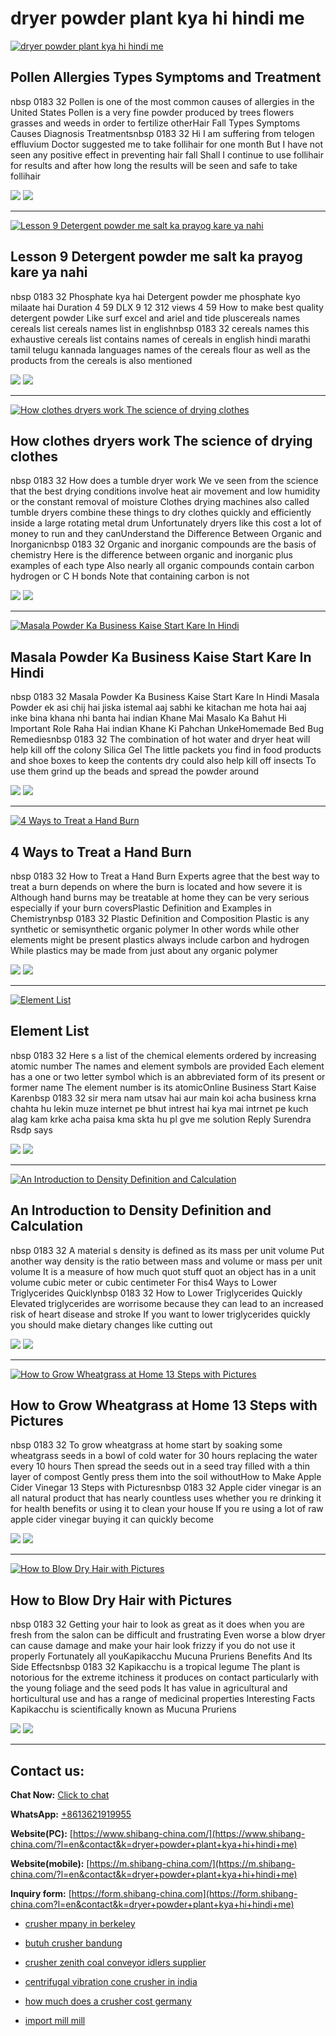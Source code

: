 # dryer powder plant kya hi hindi me

<a href="https://swt.shibang-china.com/?l=en&img&k=dryer+powder+plant+kya+hi+hindi+me" target="_blank">![dryer powder plant kya hi hindi me](http://static.shibang-china.com/all-800x300/456.jpg)</a>

## Pollen Allergies Types Symptoms and Treatment
nbsp 0183 32 Pollen is one of the most common causes of allergies in the United States Pollen is a very fine powder produced by trees flowers grasses and weeds in order to fertilize otherHair Fall Types Symptoms Causes Diagnosis Treatmentsnbsp 0183 32 Hi I am suffering from telogen effluvium Doctor suggested me to take follihair for one month But I have not seen any positive effect in preventing hair fall Shall I continue to use follihair for results and after how long the results will be seen and safe to take follihair


<a href="https://whatsapp.shibangsoft.com/WhatsApp.php" target="_blank" title="WhatsApp">![](http://static.shibang-china.com/icon/whatsapp.png)</a> <a href="https://swt.shibang-china.com/?l=en&icon&k=dryer+powder+plant+kya+hi+hindi+me" target="_blank">![](http://static.shibang-china.com/icon/chat-en.png)</a>

---

<a href="https://swt.shibang-china.com/?l=en&img&k=dryer+powder+plant+kya+hi+hindi+me" target="_blank">![Lesson 9 Detergent powder me salt ka prayog kare ya nahi](http://static.shibang-china.com/all-800x300/539.jpg)</a>

## Lesson 9 Detergent powder me salt ka prayog kare ya nahi
nbsp 0183 32 Phosphate kya hai Detergent powder me phosphate kyo milaate hai Duration 4 59 DLX 9 12 312 views 4 59 How to make best quality detergent powder Like surf excel and ariel and tide pluscereals names cereals list cereals names list in englishnbsp 0183 32 cereals names this exhaustive cereals list contains names of cereals in english hindi marathi tamil telugu kannada languages names of the cereals flour as well as the products from the cereals is also mentioned


<a href="https://whatsapp.shibangsoft.com/WhatsApp.php" target="_blank" title="WhatsApp">![](http://static.shibang-china.com/icon/whatsapp.png)</a> <a href="https://swt.shibang-china.com/?l=en&icon&k=dryer+powder+plant+kya+hi+hindi+me" target="_blank">![](http://static.shibang-china.com/icon/chat-en.png)</a>

---

<a href="https://swt.shibang-china.com/?l=en&img&k=dryer+powder+plant+kya+hi+hindi+me" target="_blank">![How clothes dryers work The science of drying clothes](http://static.shibang-china.com/all-800x300/646.jpg)</a>

## How clothes dryers work The science of drying clothes
nbsp 0183 32 How does a tumble dryer work We ve seen from the science that the best drying conditions involve heat air movement and low humidity or the constant removal of moisture Clothes drying machines also called tumble dryers combine these things to dry clothes quickly and efficiently inside a large rotating metal drum Unfortunately dryers like this cost a lot of money to run and they canUnderstand the Difference Between Organic and Inorganicnbsp 0183 32 Organic and inorganic compounds are the basis of chemistry Here is the difference between organic and inorganic plus examples of each type Also nearly all organic compounds contain carbon hydrogen or C H bonds Note that containing carbon is not


<a href="https://whatsapp.shibangsoft.com/WhatsApp.php" target="_blank" title="WhatsApp">![](http://static.shibang-china.com/icon/whatsapp.png)</a> <a href="https://swt.shibang-china.com/?l=en&icon&k=dryer+powder+plant+kya+hi+hindi+me" target="_blank">![](http://static.shibang-china.com/icon/chat-en.png)</a>

---

<a href="https://swt.shibang-china.com/?l=en&img&k=dryer+powder+plant+kya+hi+hindi+me" target="_blank">![Masala Powder Ka Business Kaise Start Kare In Hindi](http://static.shibang-china.com/all-800x300/319.jpg)</a>

## Masala Powder Ka Business Kaise Start Kare In Hindi
nbsp 0183 32 Masala Powder Ka Business Kaise Start Kare In Hindi Masala Powder ek asi chij hai jiska istemal aaj sabhi ke kitachan me hota hai aaj inke bina khana nhi banta hai indian Khane Mai Masalo Ka Bahut Hi Important Role Raha Hai indian Khane Ki Pahchan UnkeHomemade Bed Bug Remediesnbsp 0183 32 The combination of hot water and dryer heat will help kill off the colony Silica Gel The little packets you find in food products and shoe boxes to keep the contents dry could also help kill off insects To use them grind up the beads and spread the powder around


<a href="https://whatsapp.shibangsoft.com/WhatsApp.php" target="_blank" title="WhatsApp">![](http://static.shibang-china.com/icon/whatsapp.png)</a> <a href="https://swt.shibang-china.com/?l=en&icon&k=dryer+powder+plant+kya+hi+hindi+me" target="_blank">![](http://static.shibang-china.com/icon/chat-en.png)</a>

---

<a href="https://swt.shibang-china.com/?l=en&img&k=dryer+powder+plant+kya+hi+hindi+me" target="_blank">![4 Ways to Treat a Hand Burn](http://static.shibang-china.com/all-800x300/1343.jpg)</a>

## 4 Ways to Treat a Hand Burn
nbsp 0183 32 How to Treat a Hand Burn Experts agree that the best way to treat a burn depends on where the burn is located and how severe it is Although hand burns may be treatable at home they can be very serious especially if your burn coversPlastic Definition and Examples in Chemistrynbsp 0183 32 Plastic Definition and Composition Plastic is any synthetic or semisynthetic organic polymer In other words while other elements might be present plastics always include carbon and hydrogen While plastics may be made from just about any organic polymer


<a href="https://whatsapp.shibangsoft.com/WhatsApp.php" target="_blank" title="WhatsApp">![](http://static.shibang-china.com/icon/whatsapp.png)</a> <a href="https://swt.shibang-china.com/?l=en&icon&k=dryer+powder+plant+kya+hi+hindi+me" target="_blank">![](http://static.shibang-china.com/icon/chat-en.png)</a>

---

<a href="https://swt.shibang-china.com/?l=en&img&k=dryer+powder+plant+kya+hi+hindi+me" target="_blank">![Element List](http://static.shibang-china.com/all-800x300/624.jpg)</a>

## Element List
nbsp 0183 32 Here s a list of the chemical elements ordered by increasing atomic number The names and element symbols are provided Each element has a one or two letter symbol which is an abbreviated form of its present or former name The element number is its atomicOnline Business Start Kaise Karenbsp 0183 32 sir mera nam utsav hai aur main koi acha business krna chahta hu lekin muze internet pe bhut intrest hai kya mai intrnet pe kuch alag kam krke acha paisa kma skta hu pl gve me solution Reply Surendra Rsdp says


<a href="https://whatsapp.shibangsoft.com/WhatsApp.php" target="_blank" title="WhatsApp">![](http://static.shibang-china.com/icon/whatsapp.png)</a> <a href="https://swt.shibang-china.com/?l=en&icon&k=dryer+powder+plant+kya+hi+hindi+me" target="_blank">![](http://static.shibang-china.com/icon/chat-en.png)</a>

---

<a href="https://swt.shibang-china.com/?l=en&img&k=dryer+powder+plant+kya+hi+hindi+me" target="_blank">![An Introduction to Density Definition and Calculation](http://static.shibang-china.com/all-800x300/684.jpg)</a>

## An Introduction to Density Definition and Calculation
nbsp 0183 32 A material s density is defined as its mass per unit volume Put another way density is the ratio between mass and volume or mass per unit volume It is a measure of how much quot stuff quot an object has in a unit volume cubic meter or cubic centimeter For this4 Ways to Lower Triglycerides Quicklynbsp 0183 32 How to Lower Triglycerides Quickly Elevated triglycerides are worrisome because they can lead to an increased risk of heart disease and stroke If you want to lower triglycerides quickly you should make dietary changes like cutting out


<a href="https://whatsapp.shibangsoft.com/WhatsApp.php" target="_blank" title="WhatsApp">![](http://static.shibang-china.com/icon/whatsapp.png)</a> <a href="https://swt.shibang-china.com/?l=en&icon&k=dryer+powder+plant+kya+hi+hindi+me" target="_blank">![](http://static.shibang-china.com/icon/chat-en.png)</a>

---

<a href="https://swt.shibang-china.com/?l=en&img&k=dryer+powder+plant+kya+hi+hindi+me" target="_blank">![How to Grow Wheatgrass at Home 13 Steps with Pictures](http://static.shibang-china.com/all-800x300/1001.jpg)</a>

## How to Grow Wheatgrass at Home 13 Steps with Pictures
nbsp 0183 32 To grow wheatgrass at home start by soaking some wheatgrass seeds in a bowl of cold water for 30 hours replacing the water every 10 hours Then spread the seeds out in a seed tray filled with a thin layer of compost Gently press them into the soil withoutHow to Make Apple Cider Vinegar 13 Steps with Picturesnbsp 0183 32 Apple cider vinegar is an all natural product that has nearly countless uses whether you re drinking it for health benefits or using it to clean your house If you re using a lot of raw apple cider vinegar buying it can quickly become


<a href="https://whatsapp.shibangsoft.com/WhatsApp.php" target="_blank" title="WhatsApp">![](http://static.shibang-china.com/icon/whatsapp.png)</a> <a href="https://swt.shibang-china.com/?l=en&icon&k=dryer+powder+plant+kya+hi+hindi+me" target="_blank">![](http://static.shibang-china.com/icon/chat-en.png)</a>

---

<a href="https://swt.shibang-china.com/?l=en&img&k=dryer+powder+plant+kya+hi+hindi+me" target="_blank">![How to Blow Dry Hair with Pictures](http://static.shibang-china.com/all-800x300/749.jpg)</a>

## How to Blow Dry Hair with Pictures
nbsp 0183 32 Getting your hair to look as great as it does when you are fresh from the salon can be difficult and frustrating Even worse a blow dryer can cause damage and make your hair look frizzy if you do not use it properly Fortunately all youKapikacchu Mucuna Pruriens Benefits And Its Side Effectsnbsp 0183 32 Kapikacchu is a tropical legume The plant is notorious for the extreme itchiness it produces on contact particularly with the young foliage and the seed pods It has value in agricultural and horticultural use and has a range of medicinal properties Interesting Facts Kapikacchu is scientifically known as Mucuna Pruriens


<a href="https://whatsapp.shibangsoft.com/WhatsApp.php" target="_blank" title="WhatsApp">![](http://static.shibang-china.com/icon/whatsapp.png)</a> <a href="https://swt.shibang-china.com/?l=en&icon&k=dryer+powder+plant+kya+hi+hindi+me" target="_blank">![](http://static.shibang-china.com/icon/chat-en.png)</a>

---
## Contact us:

**Chat Now:** [Click to chat](https://swt.shibang-china.com?l=en&contact&k=dryer+powder+plant+kya+hi+hindi+me)

**WhatsApp:**  [+8613621919955](https://whatsapp.shibangsoft.com/WhatsApp.php)

**Website(PC):** [https://www.shibang-china.com/](https://www.shibang-china.com/?l=en&contact&k=dryer+powder+plant+kya+hi+hindi+me)

**Website(mobile):** [https://m.shibang-china.com/](https://m.shibang-china.com/?l=en&contact&k=dryer+powder+plant+kya+hi+hindi+me)

**Inquiry form:** [https://form.shibang-china.com](https://form.shibang-china.com?l=en&contact&k=dryer+powder+plant+kya+hi+hindi+me)

* [crusher mpany in berkeley](../168/crusher%20mpany%20in%20berkeley.md)

* [butuh crusher bandung](../169/butuh%20crusher%20bandung.md)

* [crusher zenith coal conveyor idlers supplier](../166/crusher%20zenith%20coal%20conveyor%20idlers%20supplier.md)

* [centrifugal vibration cone crusher in india](../170/centrifugal%20vibration%20cone%20crusher%20in%20india.md)

* [how much does a crusher cost germany](../170/how%20much%20does%20a%20crusher%20cost%20germany.md)

* [import mill mill](../164/import%20mill%20mill.md)